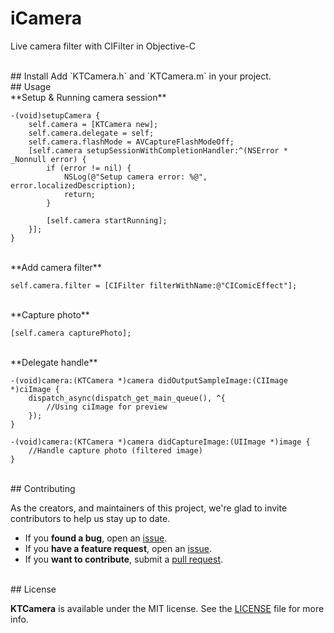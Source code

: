 # iCamera
Live camera filter with CIFilter in Objective-C

<br>
## Install
Add `KTCamera.h` and `KTCamera.m` in your project.

<br>
## Usage

<br>
**Setup & Running camera session**

```objc
-(void)setupCamera {
    self.camera = [KTCamera new];
    self.camera.delegate = self;
    self.camera.flashMode = AVCaptureFlashModeOff;
    [self.camera setupSessionWithCompletionHandler:^(NSError * _Nonnull error) {
        if (error != nil) {
            NSLog(@"Setup camera error: %@", error.localizedDescription);
            return;
        }
        
        [self.camera startRunning];
    }];
}
```

<br>
**Add camera filter**

```objc
self.camera.filter = [CIFilter filterWithName:@"CIComicEffect"];
```

<br>
**Capture photo**

```objc
[self.camera capturePhoto];
```

<br>
**Delegate handle**

```objc
-(void)camera:(KTCamera *)camera didOutputSampleImage:(CIImage *)ciImage {
    dispatch_async(dispatch_get_main_queue(), ^{
        //Using ciImage for preview
    });
}

-(void)camera:(KTCamera *)camera didCaptureImage:(UIImage *)image {
	//Handle capture photo (filtered image)
}
```

<br>
## Contributing

As the creators, and maintainers of this project, we're glad to invite contributors to help us stay up to date. 

- If you **found a bug**, open an [issue](https://github.com/quockhai/iCamera/issues).
- If you **have a feature request**, open an [issue](https://github.com/quockhai/iCamera/issues).
- If you **want to contribute**, submit a [pull request](https://github.com/quockhai/iCamera/pulls).

<br>
## License

**KTCamera** is available under the MIT license. See the [LICENSE](https://github.com/quockhai/iCamera/blob/master/LICENSE) file for more info.
